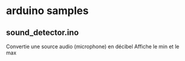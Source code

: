 # arduino samples

## sound_detector.ino
Convertie une source audio (microphone) en décibel
Affiche le min et le max
